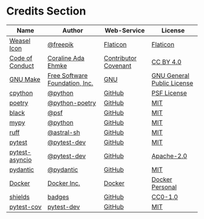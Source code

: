 # Credits Section

| Name                  | Author                               | Web-Service                | License                          |
|-----------------------|--------------------------------------|----------------------------|----------------------------------|
| [Weasel Icon][01]     | [@freepik][02]                       | [Flaticon][03]             | [Flaticon][04]                   |
| [Code of Conduct][05] | [Coraline Ada Ehmke][06]             | [Contributor Covenant][07] | [CC BY 4.0][08]                  |
| [GNU Make][09]        | [Free Software Foundation, Inc.][10] | [GNU][11]                  | [GNU General Public License][12] |
| [cpython][13]         | [@python][14]                        | [GitHub][15]               | [PSF License][16]                |
| [poetry][17]          | [@python-poetry][18]                 | [GitHub][19]               | [MIT][20]                        |
| [black][21]           | [@psf][22]                           | [GitHub][23]               | [MIT][24]                        |
| [mypy][25]            | [@python][26]                        | [GitHub][27]               | [MIT][28]                        |
| [ruff][29]            | [@astral-sh][30]                     | [GitHub][31]               | [MIT][32]                        |
| [pytest][33]          | [@pytest-dev][34]                    | [GitHub][35]               | [MIT][36]                        |
| [pytest-asyncio][37]  | [@pytest-dev][38]                    | [GitHub][39]               | [Apache-2.0][40]                 |
| [pydantic][41]        | [@pydantic][42]                      | [GitHub][43]               | [MIT][44]                        |
| [Docker][45]          | [Docker Inc.][46]                    | [Docker][47]               | [Docker Personal][48]            |
| [shields][49]         | [badges][50]                         | [GitHub][51]               | [CC0-1.0][52]                    |
| [pytest-cov][53]      | [pytest-dev][54]                     | [GitHub][55]               | [MIT][56]                        |

[01]: https://www.flaticon.com/free-icon/weasel_334982
[02]: https://www.flaticon.com/authors/freepik
[03]: https://www.flaticon.com/
[04]: https://www.freepikcompany.com/legal

[05]: https://www.contributor-covenant.org/version/2/1/code_of_conduct
[06]: https://where.coraline.codes
[07]: https://www.contributor-covenant.org
[08]: https://github.com/EthicalSource/contributor_covenant/blob/release/LICENSE.md

[09]: https://www.gnu.org/software/make
[10]: https://www.gnu.org/software/make/#mission-statement
[11]: https://www.gnu.org/
[12]: https://www.gnu.org/licenses/gpl-3.0.en.html

[13]: https://github.com/python/cpython
[14]: https://github.com/python
[15]: https://github.com/
[16]: https://github.com/python/cpython/blob/main/LICENSE

[17]: https://github.com/python-poetry/poetry
[18]: https://github.com/python-poetry
[19]: https://github.com/
[20]: https://github.com/python-poetry/poetry/blob/main/LICENSE

[21]: https://github.com/psf/black
[22]: https://github.com/psf
[23]: https://github.com/
[24]: https://github.com/psf/black/blob/main/LICENSE

[25]: https://github.com/python/mypy
[26]: https://github.com/python
[27]: https://github.com/
[28]: https://github.com/python/mypy/blob/master/LICENSE

[29]: https://github.com/astral-sh/ruff
[30]: https://github.com/astral-sh
[31]: https://github.com/
[32]: https://github.com/astral-sh/ruff/blob/main/LICENSE

[33]: https://github.com/pytest-dev/pytest
[34]: https://github.com/pytest-dev
[35]: https://github.com/
[36]: https://github.com/pytest-dev/pytest/blob/main/LICENSE

[37]: https://github.com/pytest-dev/pytest-asyncio
[38]: https://github.com/pytest-dev
[39]: https://github.com/
[40]: https://github.com/pytest-dev/pytest-asyncio/blob/main/LICENSE

[41]: https://github.com/pydantic/pydantic
[42]: https://github.com/pydantic
[43]: https://github.com/
[44]: https://github.com/pydantic/pydantic/blob/main/LICENSE

[45]: https://www.docker.com/
[46]: https://www.docker.com/company
[47]: https://www.docker.com/
[48]: https://www.docker.com/products/personal

[49]: https://github.com/badges/shields
[50]: https://github.com/badges
[51]: https://github.com/
[52]: https://github.com/badges/shields/blob/master/LICENSE

[53]: https://github.com/pytest-dev/pytest-cov
[54]: https://github.com/pytest-dev
[55]: https://github.com/
[56]: https://github.com/pytest-dev/pytest-cov/blob/master/LICENSE
